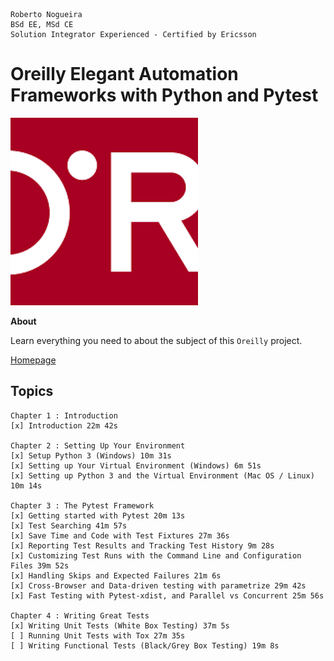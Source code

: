 ```
Roberto Nogueira  
BSd EE, MSd CE
Solution Integrator Experienced - Certified by Ericsson
```
# Oreilly Elegant Automation Frameworks with Python and Pytest

![oreilly image](images/oreilly.png)

**About**

Learn everything you need to about the subject of this `Oreilly` project.

[Homepage](https://learning.oreilly.com/videos/elegant-automation-frameworks/9781800561489)

## Topics
```
Chapter 1 : Introduction
[x] Introduction 22m 42s

Chapter 2 : Setting Up Your Environment
[x] Setup Python 3 (Windows) 10m 31s
[x] Setting up Your Virtual Environment (Windows) 6m 51s
[x] Setting up Python 3 and the Virtual Environment (Mac OS / Linux) 10m 14s

Chapter 3 : The Pytest Framework
[x] Getting started with Pytest 20m 13s
[x] Test Searching 41m 57s
[x] Save Time and Code with Test Fixtures 27m 36s
[x] Reporting Test Results and Tracking Test History 9m 28s
[x] Customizing Test Runs with the Command Line and Configuration Files 39m 52s
[x] Handling Skips and Expected Failures 21m 6s
[x] Cross-Browser and Data-driven testing with parametrize 29m 42s
[x] Fast Testing with Pytest-xdist, and Parallel vs Concurrent 25m 56s

Chapter 4 : Writing Great Tests
[x] Writing Unit Tests (White Box Testing) 37m 5s
[ ] Running Unit Tests with Tox 27m 35s
[ ] Writing Functional Tests (Black/Grey Box Testing) 19m 8s
```
